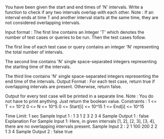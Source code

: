 You have been given the start and end times of 'N' intervals. Write a function to check if any two intervals overlap with each other.
Note :
If an interval ends at time T and another interval starts at the same time, they are not considered overlapping intervals.

Input format :
The first line contains an Integer 'T' which denotes the number of test cases or queries to be run. Then the test cases follow.

The first line of each test case or query contains an integer 'N' representing the total number of intervals.

The second line contains 'N' single space-separated integers representing the starting time of the intervals. 

The third line contains 'N' single space-separated integers representing the end time of the intervals.
Output Format :
For each test case, return true if overlapping intervals are present. Otherwise, return false.

Output for every test case will be printed in a separate line.
Note :
You do not have to print anything. Just return the boolean value.
Constraints :
1 <= T <= 10^2
0 <= N <= 10^5
0 <= Start[i] <= 10^15
1 <= End[i] <= 10^15  

Time Limit: 1 sec
Sample Input 1 :
1
3
1 2 3
2 3 4
Sample Output 1 :
false
Explanation For Sample Input 1:
Here, in given intervals [1, 2], [2, 3], [3, 4], there are no overlapping intervals present.
Sample Input 2 :
2
1
100
200
2
2 1
3 4
Sample Output 2 :
false
true

